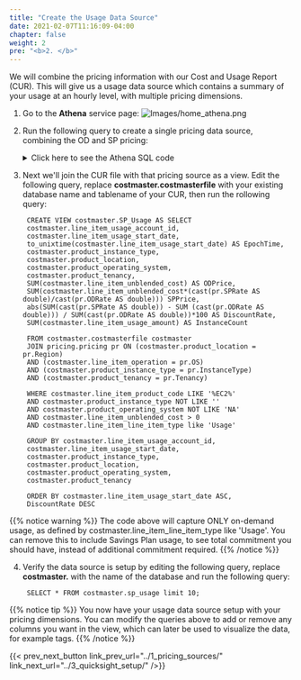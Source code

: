 ```yaml
---
title: "Create the Usage Data Source"
date: 2021-02-07T11:16:09-04:00
chapter: false
weight: 2
pre: "<b>2. </b>"
---
```


We will combine the pricing information with our Cost and Usage Report (CUR). This will give us a usage data source which contains a summary of your usage at an hourly level, with multiple pricing dimensions.

1. Go to the **Athena** service page:
![Images/home_athena.png](/Cost/200_Pricing_Model_Analysis/Images/home_athena.png)

2. Run the following query to create a single pricing data source, combining the OD and SP pricing:

    <details>
    <summary> Click here to see the Athena SQL code</summary>

		CREATE VIEW pricing.pricing AS SELECT
                sp.location AS Region,
                sp.discountedoperation AS OS,
                od."Instance Type" InstanceType,
	        od.Tenancy Tenancy,
	        od.priceperunit ODRate,
                sp.discountedrate AS SPRate

                FROM pricing.sp_pricedata sp
                JOIN pricing.od_pricedata od ON
                ((sp.discountedusagetype = od.col46)
                AND (sp.discountedoperation = od.col47))

                WHERE  od.priceperunit IS NOT NULL AND
                sp.location NOT LIKE '%Any%'
                AND sp.purchaseoption LIKE 'No Upfront'
                AND sp.leasecontractlength = 1
                and od.TermType = 'OnDemand'
                group by 1,2,3,4,5,6
    </details>

3. Next we'll join the CUR file with that pricing source as a view. Edit the following query, replace **costmaster.costmasterfile** with your existing database name and tablename of your CUR, then run the rollowing query:

        CREATE VIEW costmaster.SP_Usage AS SELECT
        costmaster.line_item_usage_account_id,
        costmaster.line_item_usage_start_date,
        to_unixtime(costmaster.line_item_usage_start_date) AS EpochTime,
        costmaster.product_instance_type,
        costmaster.product_location,
        costmaster.product_operating_system,
        costmaster.product_tenancy,
        SUM(costmaster.line_item_unblended_cost) AS ODPrice,
        SUM(costmaster.line_item_unblended_cost*(cast(pr.SPRate AS double)/cast(pr.ODRate AS double))) SPPrice,
        abs(SUM(cast(pr.SPRate AS double)) - SUM (cast(pr.ODRate AS double))) / SUM(cast(pr.ODRate AS double))*100 AS DiscountRate,
        SUM(costmaster.line_item_usage_amount) AS InstanceCount

        FROM costmaster.costmasterfile costmaster
        JOIN pricing.pricing pr ON (costmaster.product_location = pr.Region)
        AND (costmaster.line_item_operation = pr.OS)
        AND (costmaster.product_instance_type = pr.InstanceType)
        AND (costmaster.product_tenancy = pr.Tenancy)

        WHERE costmaster.line_item_product_code LIKE '%EC2%'
        AND costmaster.product_instance_type NOT LIKE ''
        AND costmaster.product_operating_system NOT LIKE 'NA'
        AND costmaster.line_item_unblended_cost > 0
        AND costmaster.line_item_line_item_type like 'Usage'

        GROUP BY costmaster.line_item_usage_account_id,
        costmaster.line_item_usage_start_date,
        costmaster.product_instance_type,
        costmaster.product_location,
        costmaster.product_operating_system,
        costmaster.product_tenancy

        ORDER BY costmaster.line_item_usage_start_date ASC,
        DiscountRate DESC


{{% notice warning %}}
The code above will capture ONLY on-demand usage, as defined by costmaster.line_item_line_item_type like 'Usage'. You can remove this to include Savings Plan usage, to see total commitment you should have, instead of additional commitment required.
{{% /notice %}}



4. Verify the data source is setup by editing the following query, replace **costmaster.** with the name of the database and run the following query:

        SELECT * FROM costmaster.sp_usage limit 10;

{{% notice tip %}}
You now have your usage data source setup with your pricing dimensions. You can modify the queries above to add or remove any columns you want in the view, which can later be used to visualize the data, for example tags.
{{% /notice %}}

{{< prev_next_button link_prev_url="../1_pricing_sources/" link_next_url="../3_quicksight_setup/" />}}